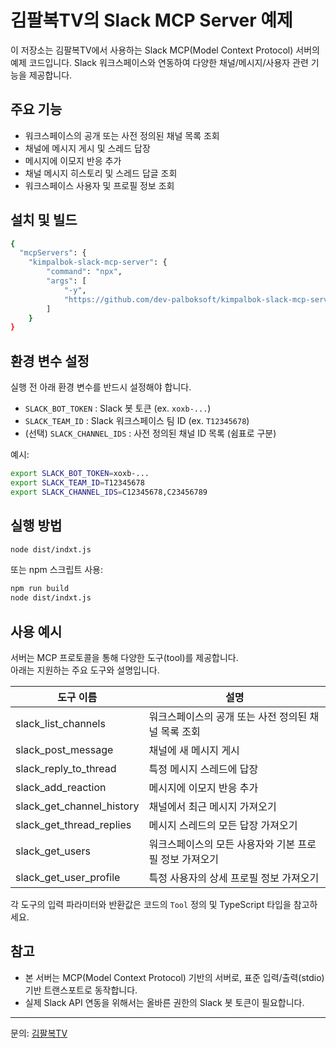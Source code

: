 # 김팔복TV의 Slack MCP Server 예제

이 저장소는 김팔복TV에서 사용하는 Slack MCP(Model Context Protocol) 서버의 예제 코드입니다. Slack 워크스페이스와 연동하여 다양한 채널/메시지/사용자 관련 기능을 제공합니다.

## 주요 기능

- 워크스페이스의 공개 또는 사전 정의된 채널 목록 조회
- 채널에 메시지 게시 및 스레드 답장
- 메시지에 이모지 반응 추가
- 채널 메시지 히스토리 및 스레드 답글 조회
- 워크스페이스 사용자 및 프로필 정보 조회

## 설치 및 빌드

```bash
{
  "mcpServers": {
    "kimpalbok-slack-mcp-server": {
        "command": "npx",
        "args": [
            "-y",
            "https://github.com/dev-palboksoft/kimpalbok-slack-mcp-server.git"
        ]
    }
}
```


## 환경 변수 설정

실행 전 아래 환경 변수를 반드시 설정해야 합니다.

- `SLACK_BOT_TOKEN` : Slack 봇 토큰 (ex. `xoxb-...`)
- `SLACK_TEAM_ID` : Slack 워크스페이스 팀 ID (ex. `T12345678`)
- (선택) `SLACK_CHANNEL_IDS` : 사전 정의된 채널 ID 목록 (쉼표로 구분)

예시:

```bash
export SLACK_BOT_TOKEN=xoxb-...
export SLACK_TEAM_ID=T12345678
export SLACK_CHANNEL_IDS=C12345678,C23456789
```

## 실행 방법

```bash
node dist/indxt.js
```

또는 npm 스크립트 사용:

```bash
npm run build
node dist/indxt.js
```

## 사용 예시

서버는 MCP 프로토콜을 통해 다양한 도구(tool)를 제공합니다.  
아래는 지원하는 주요 도구와 설명입니다.

| 도구 이름 | 설명 |
|-----------|------|
| slack_list_channels | 워크스페이스의 공개 또는 사전 정의된 채널 목록 조회 |
| slack_post_message | 채널에 새 메시지 게시 |
| slack_reply_to_thread | 특정 메시지 스레드에 답장 |
| slack_add_reaction | 메시지에 이모지 반응 추가 |
| slack_get_channel_history | 채널에서 최근 메시지 가져오기 |
| slack_get_thread_replies | 메시지 스레드의 모든 답장 가져오기 |
| slack_get_users | 워크스페이스의 모든 사용자와 기본 프로필 정보 가져오기 |
| slack_get_user_profile | 특정 사용자의 상세 프로필 정보 가져오기 |

각 도구의 입력 파라미터와 반환값은 코드의 `Tool` 정의 및 TypeScript 타입을 참고하세요.

## 참고

- 본 서버는 MCP(Model Context Protocol) 기반의 서버로, 표준 입력/출력(stdio) 기반 트랜스포트로 동작합니다.
- 실제 Slack API 연동을 위해서는 올바른 권한의 Slack 봇 토큰이 필요합니다.

---

문의: [김팔복TV](https://www.youtube.com/@kimpalbokTV)